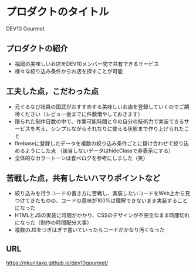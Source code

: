 # プロダクトのタイトル
DEV10 Gourmet

## プロダクトの紹介

- 福岡の美味しいお店をDEV10メンバー間で共有できるサービス
- 様々な絞り込み条件からお店を探すことが可能

## 工夫した点，こだわった点

- 元ぐるなび社員の国武がおすすめする美味しいお店を登録していくのでご期待ください（レビュー会までに件数増やしておきます）
- 限られた制作日数の中で、作業可能時間と今の自分の技術力で実装できるサービスを考え、シンプルながらそれなりに使える状態まで作り上げられたこと
- firebaseに登録したデータを複数の絞り込み条件ごとに掛け合わせて絞り込めるようにした点
（該当しないデータはhideClassで非表示にする）
- 全体的なカラートーンは食べログを参考にしました（笑）

## 苦戦した点，共有したいハマりポイントなど
- 絞り込みを行うコードの書き方に苦戦し、実装したいコードをWeb上から見つけてきたものの、コードの意味が100%は理解できないまま実装することになった
- HTMLとJSの実装に時間がかかり、CSSのデザインが不完全なまま時間切れになった（制作の時間配分大事）
- 複数のJSをつぎはぎで書いていったらコードがかなり汚くなった

## URL
https://nkunitake.github.io/dev10gourmet/
